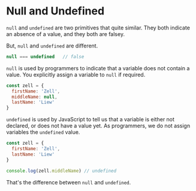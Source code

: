 # Null and Undefined

`null` and `undefined` are two primitives that quite similar. They both indicate an absence of a value, and they both are falsey.

But, `null` and `undefined` are different.

```js
null === undefined   // false
```

`null` is used by programmers to indicate that a variable does not contain a value. You explicitly assign a variable to `null` if required.

```js
const zell = {
  firstName: 'Zell',
  middleName: null,
  lastName: 'Liew'
}
```

`undefined` is used by JavaScript to tell us that a variable is either not declared, or does not have a value yet. As programmers, we do not assign variables the `undefined` value.

```js
const zell = {
  firstName: 'Zell',
  lastName: 'Liew'
}

console.log(zell.middleName) // undefined
```

That's the difference between `null` and `undefined`.